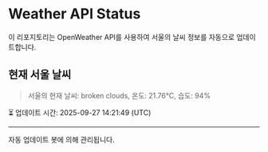 
# Weather API Status

이 리포지토리는 OpenWeather API를 사용하여 서울의 날씨 정보를 자동으로 업데이트합니다.

## 현재 서울 날씨
> 서울의 현재 날씨: broken clouds, 온도: 21.76°C, 습도: 94%

⏳ 업데이트 시간: 2025-09-27 14:21:49 (UTC)

---
자동 업데이트 봇에 의해 관리됩니다.
